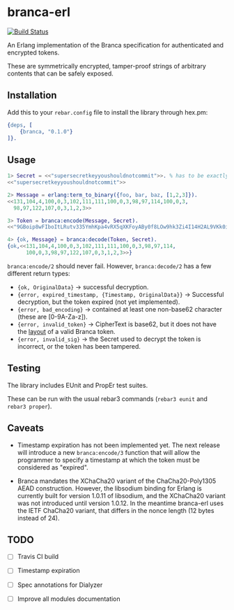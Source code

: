 # branca-erl

[![Build Status](https://travis-ci.org/1ma/branca-erl.svg?branch=master)](https://travis-ci.org/1ma/branca-erl)

An Erlang implementation of the Branca specification for authenticated and encrypted tokens.

These are symmetrically encrypted, tamper-proof strings of arbitrary contents that can be safely exposed.


## Installation

Add this to your `rebar.config` file to install the library through hex.pm:

```erlang
{deps, [
    {branca, "0.1.0"}
]}.
```


## Usage

```erlang
1> Secret = <<"supersecretkeyyoushouldnotcommit">>. % has to be exactly 32 bytes long
<<"supersecretkeyyoushouldnotcommit">>

2> Message = erlang:term_to_binary({foo, bar, baz, [1,2,3]}).
<<131,104,4,100,0,3,102,111,111,100,0,3,98,97,114,100,0,3,
  98,97,122,107,0,3,1,2,3>>

3> Token = branca:encode(Message, Secret).
<<"9GBoip8wFIboItLRutv335YmhKpa4vRX5qXKFoyABy0f8LOw9hk3Zi4I14H2AL9VKk0i6GRentlKXc9qr">>

4> {ok, Message} = branca:decode(Token, Secret).
{ok,<<131,104,4,100,0,3,102,111,111,100,0,3,98,97,114,
      100,0,3,98,97,122,107,0,3,1,2,3>>}
```

`branca:encode/2` should never fail. However, `branca:decode/2` has a few different return types:

- `{ok, OriginalData}` -> successful decryption.
- `{error, expired_timestamp, {Timestamp, OriginalData}}` -> Successful decryption, but the token expired (not yet implemented).
- `{error, bad_encoding}` -> contained at least one non-base62 character (these are [0-9A-Za-z]).
- `{error, invalid_token}` -> CipherText is base62, but it does not have the [layout] of a valid Branca token.
- `{error, invalid_sig}` -> the Secret used to decrypt the token is incorrect, or the token has been tampered.


## Testing

The library includes EUnit and PropEr test suites.

These can be run with the usual rebar3 commands (`rebar3 eunit` and `rebar3 proper`).


## Caveats

- Timestamp expiration has not been implemented yet. The next release will introduce a new `branca:encode/3` function
  that will allow the programmer to specify a timestamp at which the token must be considered as "expired".

- Branca mandates the XChaCha20 variant of the ChaCha20-Poly1305 AEAD construction. However, the
  libsodium binding for Erlang is currently built for version 1.0.11 of libsodium, and the XChaCha20 variant
  was not introduced until version 1.0.12. In the meantime branca-erl uses the IETF ChaCha20 variant,
  that differs in the nonce length (12 bytes instead of 24).


## TODO

- [ ] Travis CI build
- [ ] Timestamp expiration
- [ ] Spec annotations for Dialyzer
- [ ] Improve all modules documentation


[layout]: https://github.com/tuupola/branca-spec#token-format